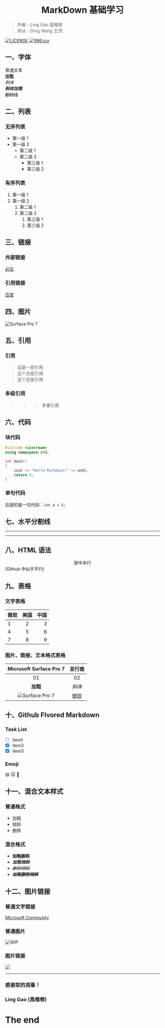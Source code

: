# <center>MarkDown 基础学习</center>
> 作者 - Ling Gao 高楷修  
> 师从 - Ding Wang 王顶

[![LICENSE](https://img.shields.io/badge/license-Anti%20996-blue.svg)](https://github.com/996icu/996.ICU/blob/master/LICENSE)
<a href="https://996.icu"><img src="https://img.shields.io/badge/link-996.icu-red.svg" alt="996.icu"></a>

## 一、字体
普通文本  
**加粗**  
*斜体*  
***斜体加粗***  
~~删除线~~  

## 二、列表
### 无序列表
* 第一级 1
* 第一级 2
  * 第二级 1
  * 第二级 2
    * 第三级 1
    * 第三级 2  

### 有序列表
1. 第一级 1
2. 第一级 2
	1. 第二级 1
	2. 第二级 2
		1. 第三级 1
		2. 第三级 2

## 三、链接
### 外部链接
[必应](https://cn.bing.com)  
### 引用链接
[百度]

[百度]: https://www.baidu.com

## 四、图片
![Surface Pro 7](https://img-prod-cms-rt-microsoft-com.akamaized.net/cms/api/am/imageFileData/RE3NOmL?ver=c9b3&q=90&m=6&h=201&w=358&b=%23FFFFFFFF&l=f&o=t&aim=true "Surface Pro 7")

## 五、引用
### 引用
> 这是一段引用  
> 这个也是引用  
> 这个还是引用
### 多级引用
>>> 多重引用

## 六、代码
### 块代码

``` c++
#include <iostream>
using namespace std;

int main()
{
	cout << "Hello MarkDown!" << endl;
	return 0;
}
```

### 单句代码

后面的是一句代码：`int a = 5;` 

## 七、水平分割线
--- 
*** 

## 八、HTML 语法
<center>居中本行</center> (Github 中似乎不行)

## 九、表格
### 文字表格
|微软|美国|中国|
|---|:---:|---:|
|1|2|3|
|4|5|6|
|7|8|9|

### 图片、链接、文本格式表格
|Microsoft Surface Pro 7|发行商|
|:---:|:---:|
|01|02|
|**加粗**|*斜体*|
|![Surface Pro 7](https://img-prod-cms-rt-microsoft-com.akamaized.net/cms/api/am/imageFileData/RE3NOmL?ver=c9b3&q=90&m=6&h=201&w=358&b=%23FFFFFFFF&l=f&o=t&aim=true "Surface Pro 7")|[微软](https://microsoft.com)|

## 十、Github Flvored Markdown
### Task List
- [ ] item1
- [x] item2
- [x] item3

### Emoji
:smile:
:mouse:
:wolf:

## 十一、混合文本样式
### 普通格式
- 加粗
- 倾斜
- 删除  

### 混合格式
- ~~**加粗删除**~~  
- ***加粗倾斜***  
- ~~*删除倾斜*~~  
- ~~***加粗删除倾斜***~~

## 十二、图片链接
### 普通文字链接
[Microsoft Community](https://answers.microsoft.com/zh-hans)
  
### 普通图片
![WIP](https://answers.microsoft.com/static/resourceimages/categories/insider.svg "WIP")

### 图片链接
[![](https://answers.microsoft.com/static/resourceimages/categories/insider.svg)](https://insider.windows.com/])

<!--
注释
部分
-->

---
### 感谢您的观看！
### Ling Gao (高楷修)
# The end
